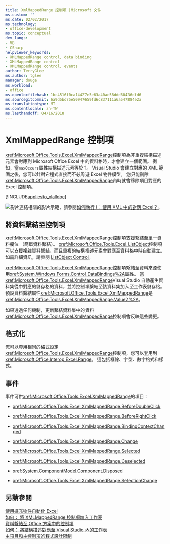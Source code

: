 ```yaml
---
title: XmlMappedRange 控制項 |Microsoft 文件
ms.custom: ''
ms.date: 02/02/2017
ms.technology:
- office-development
ms.topic: conceptual
dev_langs:
- VB
- CSharp
helpviewer_keywords:
- XMLMappedRange control, data binding
- XMLMappedRange control
- XMLMappedRange control, events
author: TerryGLee
ms.author: tglee
manager: douge
ms.workload:
- office
ms.openlocfilehash: 1bc4516f0ca14427e5e63a40ae58ddd60436dfd6
ms.sourcegitcommit: 6a9d5bd75e50947659fd6c837111a6a547884e2a
ms.translationtype: MT
ms.contentlocale: zh-TW
ms.lasthandoff: 04/16/2018
---
```

# <a name="xmlmappedrange-control"></a>XmlMappedRange 控制項
  <xref:Microsoft.Office.Tools.Excel.XmlMappedRange>控制項為非重複結構描述元素會對應到 Microsoft Office Excel 中的資料格時，才會建立一個範圍。 例如，當`maxOccurs`屬性結構描述元素等於 1。 Visual Studio 會建立對應的 XML 範圍之後，您可以針對它程式直接而不必周遊 Excel 物件模型。 您只能刪除<xref:Microsoft.Office.Tools.Excel.XmlMappedRange>內時就會移除項目對應的 Excel 控制項。  
  
 [!INCLUDE[appliesto_xlalldoc](../vsto/includes/appliesto-xlalldoc-md.md)]  
  
 ![影片連結](../vsto/media/playvideo.gif "影片連結")相關的影片示範，請參閱[如何執行 i： 使用 XML 中的對應 Excel？](http://go.microsoft.com/fwlink/?LinkID=130288)。  
  
## <a name="binding-data-to-the-control"></a>將資料繫結至控制項  
 <xref:Microsoft.Office.Tools.Excel.XmlMappedRange>控制項支援繫結至單一資料欄位 （簡單資料繫結）。 <xref:Microsoft.Office.Tools.Excel.ListObject>控制項可以支援複雜資料繫結，而且重複的結構描述元素會對應至資料格中時自動建立。 如需詳細資訊，請參閱 [ListObject Control](../vsto/listobject-control.md)。  
  
 <xref:Microsoft.Office.Tools.Excel.XmlMappedRange>控制項繫結至資料來源使用<xref:System.Windows.Forms.Control.DataBindings%2A>屬性。 當<xref:Microsoft.Office.Tools.Excel.XmlMappedRange>Visual Studio 自動產生資料集從中對應的儲存格的資料，並將控制項繫結至該資料集加入至工作表儲存格。 預設資料繫結屬性<xref:Microsoft.Office.Tools.Excel.XmlMappedRange>是<xref:Microsoft.Office.Tools.Excel.XmlMappedRange.Value2%2A>。  
  
 如果透過任何機制，更新繫結資料集中的資料<xref:Microsoft.Office.Tools.Excel.XmlMappedRange>控制項會反映這些變更。  
  
## <a name="formatting"></a>格式化  
 您可以套用相同的格式設定<xref:Microsoft.Office.Tools.Excel.XmlMappedRange>控制項，您可以套用到<xref:Microsoft.Office.Interop.Excel.Range>。 這包括框線、字型、數字格式和樣式。  
  
## <a name="events"></a>事件  
 事件可供<xref:Microsoft.Office.Tools.Excel.XmlMappedRange>的項目：  
  
-   <xref:Microsoft.Office.Tools.Excel.XmlMappedRange.BeforeDoubleClick>  
  
-   <xref:Microsoft.Office.Tools.Excel.XmlMappedRange.BeforeRightClick>  
  
-   <xref:Microsoft.Office.Tools.Excel.XmlMappedRange.BindingContextChanged>  
  
-   <xref:Microsoft.Office.Tools.Excel.XmlMappedRange.Change>  
  
-   <xref:Microsoft.Office.Tools.Excel.XmlMappedRange.Selected>  
  
-   <xref:Microsoft.Office.Tools.Excel.XmlMappedRange.Deselected>  
  
-   <xref:System.ComponentModel.Component.Disposed>  
  
-   <xref:Microsoft.Office.Tools.Excel.XmlMappedRange.SelectionChange>  
  
## <a name="see-also"></a>另請參閱  
 [使用擴充物件自動化 Excel](../vsto/automating-excel-by-using-extended-objects.md)   
 [如何： 將 XMLMappedRange 控制項加入工作表](../vsto/how-to-add-xmlmappedrange-controls-to-worksheets.md)   
 [資料繫結至 Office 方案中的控制項](../vsto/binding-data-to-controls-in-office-solutions.md)   
 [如何： 將結構描述對應至 Visual Studio 內的工作表](../vsto/how-to-map-schemas-to-worksheets-inside-visual-studio.md)   
 [主項目和主控制項的程式設計限制](../vsto/programmatic-limitations-of-host-items-and-host-controls.md)  
  
  
